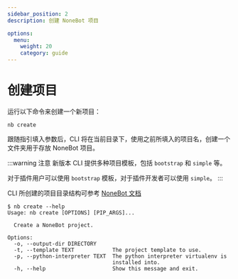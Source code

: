 ```yaml
---
sidebar_position: 2
description: 创建 NoneBot 项目

options:
  menu:
    weight: 20
    category: guide
---
```


# 创建项目

运行以下命令来创建一个新项目：

```shell
nb create
```

跟随指引填入参数后，CLI 将在当前目录下，使用之前所填入的项目名，创建一个文件夹用于存放 NoneBot 项目。

:::warning 注意
新版本 CLI 提供多种项目模板，包括 `bootstrap` 和 `simple` 等。

对于插件用户可以使用 `bootstrap` 模板，对于插件开发者可以使用 `simple`。
:::

CLI 所创建的项目目录结构可参考 [NoneBot 文档](https://v2.nonebot.dev/docs/tutorial/create-project#%E7%9B%AE%E5%BD%95%E7%BB%93%E6%9E%84)

```shell
$ nb create --help
Usage: nb create [OPTIONS] [PIP_ARGS]...

  Create a NoneBot project.

Options:
  -o, --output-dir DIRECTORY
  -t, --template TEXT            The project template to use.
  -p, --python-interpreter TEXT  The python interpreter virtualenv is
                                 installed into.
  -h, --help                     Show this message and exit.
```
